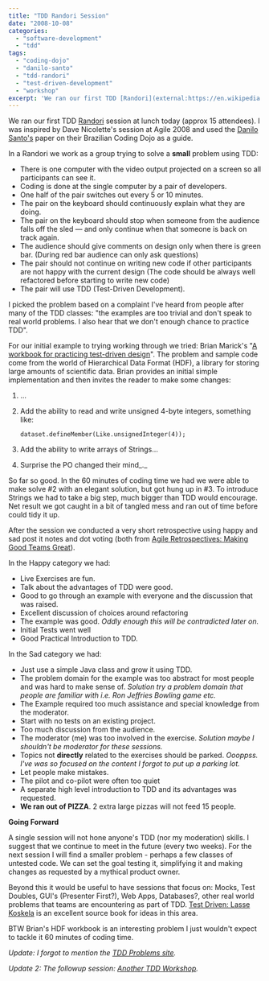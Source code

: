 ```yaml
---
title: "TDD Randori Session"
date: "2008-10-08"
categories: 
  - "software-development"
  - "tdd"
tags: 
  - "coding-dojo"
  - "danilo-santo"
  - "tdd-randori"
  - "test-driven-development"
  - "workshop"
excerpt: 'We ran our first TDD [Randori](external:https://en.wikipedia.org/wiki/Randori) session at lunch'
---
```


We ran our first TDD [Randori](external:https://en.wikipedia.org/wiki/Randori) session at lunch today (approx 15 attendees). I was inspired by Dave Nicolette's session at Agile 2008 and used the [Danilo Santo's](external:https://www.dtsato.com/blog/2008/08/12/coding-dojo-agile-2008/) paper on their Brazilian Coding Dojo as a guide.

In a Randori we work as a group trying to solve a **small** problem using TDD:

- There is one computer with the video output projected on a screen so all participants can see it.
- Coding is done at the single computer by a pair of developers.
- One half of the pair switches out every 5 or 10 minutes.
- The pair on the keyboard should continuously explain what they are doing.
- The pair on the keyboard should stop when someone from the audience falls off the sled — and only continue when that someone is back on track again.
- The audience should give comments on design only when there is green bar. (During red bar audience can only ask questions)
- The pair should not continue on writing new code if other participants are not happy with the current design (The code should be always well refactored before starting to write new code)
- The pair will use TDD (Test-Driven Development).

I picked the problem based on a complaint I've heard from people after many of the TDD classes: "the examples are too trivial and don't speak to real world problems. I also hear that we don't enough chance to practice TDD".

For our initial example to trying working through we tried: Brian Marick's "[A workbook for practicing test-driven design](external:http://www.exampler.com/blog/2007/06/26/a-workbook-for-practicing-test-driven-design-draft/)". The problem and sample code come from the world of Hierarchical Data Format (HDF), a library for storing large amounts of scientific data. Brian provides an initial simple implementation and then invites the reader to make some changes:

1. ...
2. Add the ability to read and write unsigned 4-byte integers, something like:
    
    ```
    dataset.defineMember(Like.unsignedInteger(4));
    ```
    
3. Add the ability to write arrays of Strings...
4. Surprise the PO changed their mind_._

So far so good. In the 60 minutes of coding time we had we were able to make solve #2 with an elegant solution, but got hung up in #3. To introduce Strings we had to take a big step, much bigger than TDD would encourage. Net result we got caught in a bit of tangled mess and ran out of time before could tidy it up.

After the session we conducted a very short retrospective using happy and sad post it notes and dot voting (both from [Agile Retrospectives: Making Good Teams Great](external:https://www.amazon.com/Agile-Retrospectives-Making-Teams-Great/dp/0977616649/&tag=notesfromatoo-20)).

In the Happy category we had:

- Live Exercises are fun.
- Talk about the advantages of TDD were good.
- Good to go through an example with everyone and the discussion that was raised.
- Excellent discussion of choices around refactoring
- The example was good. _Oddly enough this will be contradicted later on._
- Initial Tests went well
- Good Practical Introduction to TDD.

In the Sad category we had:

- Just use a simple Java class and grow it using TDD.
- The problem domain for the example was too abstract for most people and was hard to make sense of. _Solution try a problem domain that people are familiar with i.e. Ron Jeffries Bowling game etc._
- The Example required too much assistance and special knowledge from the moderator.
- Start with no tests on an existing project.
- Too much discussion from the audience.
- The moderator (me) was too involved in the exercise. _Solution maybe I shouldn't be moderator for these sessions._
- Topics not **directly** related to the exercises should be parked. _Oooppss. I've was so focused on the content I forgot to put up a parking lot._
- Let people make mistakes.
- The pilot and co-pilot were often too quiet
- A separate high level introduction to TDD and its advantages was requested.
- **We ran out of PIZZA**. 2 extra large pizzas will not feed 15 people.

**Going Forward**

A single session will not hone anyone's TDD (nor my moderation) skills. I suggest that we continue to meet in the future (every two weeks). For the next session I will find a smaller problem - perhaps a few classes of untested code. We can set the goal testing it, simplifying it and making changes as requested by a mythical product owner.

Beyond this it would be useful to have sessions that focus on: Mocks, Test Doubles, GUI's (Presenter First?), Web Apps, Databases?, other real world problems that teams are encountering as part of TDD. [Test Driven: Lasse Koskela](external:https://www.amazon.com/Test-Driven-Acceptance-Java-Developers/dp/1932394850/&tag=notesfromatoo-20) is an excellent source book for ideas in this area.

BTW Brian's HDF workbook is an interesting problem I just wouldn't expect to tackle it 60 minutes of coding time.

_Update: I forgot to mention the [TDD Problems site](external:https://sites.google.com/site/tddproblems/)._

_Update 2: The followup session: [Another TDD Workshop](/blog/tdd-randori-workshop)._
